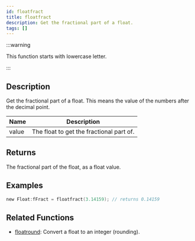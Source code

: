 ```yaml
---
id: floatfract
title: floatfract
description: Get the fractional part of a float.
tags: []
---
```


:::warning

This function starts with lowercase letter.

:::

## Description

Get the fractional part of a float. This means the value of the numbers after the decimal point.

| Name  | Description                              |
| ----- | ---------------------------------------- |
| value | The float to get the fractional part of. |

## Returns

The fractional part of the float, as a float value.

## Examples

```c
new Float:fFract = floatfract(3.14159); // returns 0.14159
```

## Related Functions

- [floatround](../functions/floatround): Convert a float to an integer (rounding).
